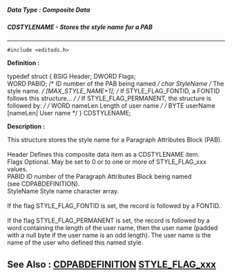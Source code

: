##### Data Type : Composite Data
##### CDSTYLENAME - Stores the style name for a PAB
---
```
#include <editods.h>
```

**Definition :**

typedef struct {
   BSIG  Header;
   DWORD Flags;     
   WORD  PABID;     /* ID number of the PAB being named */
   char  StyleName  /* The style name. */
         [MAX_STYLE_NAME+1];
/* If STYLE_FLAG_FONTID, a FONTID follows this structure... */
/* If STYLE_FLAG_PERMANENT, the structure is followed by: */
/*  WORD nameLen   Length of user name */
/*  BYTE userName [nameLen] User name   */
} CDSTYLENAME;

**Description :**

This structure stores the style name for a Paragraph Attributes Block (PAB).<br>
<br>
        Header              Defines this composite data item as a CDSTYLENAME item.<br>
        Flags                  Optional.  May be set to 0 or to one or more of STYLE_FLAG_xxx values.<br>
        PABID                ID number of the Paragraph Attributes Block being named<br>
                                     (see CDPABDEFINITION).<br>
        StyleName       Style name character array.<br>
<br>
If the flag STYLE_FLAG_FONTID is set, the record is followed by a FONTID.<br>
<br>
If the flag STYLE_FLAG_PERMANENT is set, the record is followed by a word containing the length of the user name, then the user name (padded with a null byte if the user name is an odd length).  The user name is the name of the user who defined this named style.


**See Also :**
[CDPABDEFINITION](/domino-c-api-docs/reference/Data/CDPABDEFINITION)
[STYLE_FLAG_xxx](/domino-c-api-docs/reference/Symb/STYLE_FLAG_xxx)
---
